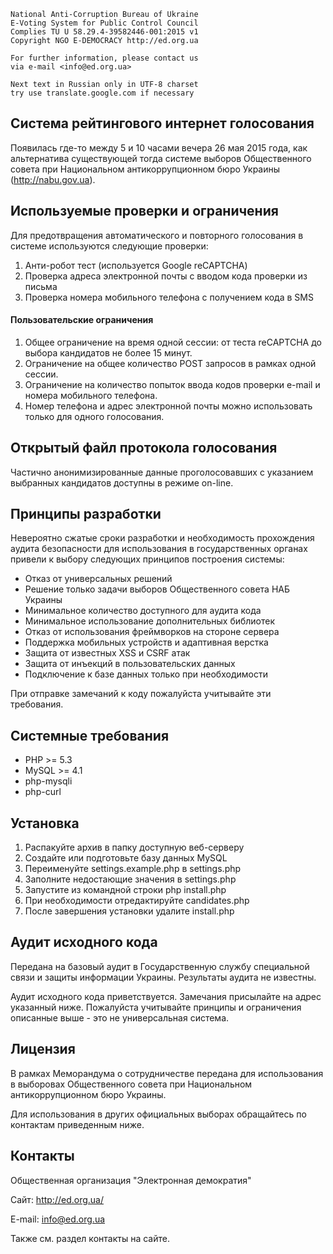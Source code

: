     National Anti-Corruption Bureau of Ukraine
    E-Voting System for Public Control Council
    Complies TU U 58.29.4-39582446-001:2015 v1
    Copyright NGO E-DEMOCRACY http://ed.org.ua

    For further information, please contact us
    via e-mail <info@ed.org.ua>

    Next text in Russian only in UTF-8 charset
    try use translate.google.com if necessary



## Система рейтингового интернет голосования

Появилась где-то между 5 и 10 часами вечера 26 мая 2015 года, как
альтернатива существующей тогда системе выборов Общественного совета
при Национальном антикоррупционном бюро Украины (http://nabu.gov.ua).


## Используемые проверки и ограничения

Для предотвращения автоматического и повторного голосования в системе
используются следующие проверки:

1. Анти-робот тест (используется Google reCAPTCHA)
2. Проверка адреса электронной почты с вводом кода проверки из письма
3. Проверка номера мобильного телефона с получением кода в SMS

#### Пользовательские ограничения

1. Общее ограничение на время одной сессии: от теста reCAPTCHA до выбора
кандидатов не более 15 минут.
2. Ограничение на общее количество POST запросов в рамках одной сессии.
3. Ограничение на количество попыток ввода кодов проверки e-mail и
номера мобильного телефона.
4. Номер телефона и адрес электронной почты можно использовать только
для одного голосования.


## Открытый файл протокола голосования

Частично анонимизированные данные проголосовавших с указанием выбранных
кандидатов доступны в режиме on-line.


## Принципы разработки

Невероятно сжатые сроки разработки и необходимость прохождения аудита
безопасности для использования в государственных органах привели к выбору
следующих принципов построения системы:

- Отказ от универсальных решений
- Решение только задачи выборов Общественного совета НАБ Украины
- Минимальное количество доступного для аудита кода
- Минимальное использование дополнительных библиотек
- Отказ от использования фреймворков на стороне сервера
- Поддержка мобильных устройств и адаптивная верстка
- Защита от известных XSS и CSRF атак
- Защита от инъекций в пользовательских данных
- Подключение к базе данных только при необходимости

При отправке замечаний к коду пожалуйста учитывайте эти требования.


## Системные требования

- PHP >= 5.3
- MySQL >= 4.1
- php-mysqli
- php-curl


## Установка

1. Распакуйте архив в папку доступную веб-серверу
2. Создайте или подготовьте базу данных MySQL
3. Переименуйте settings.example.php в settings.php
4. Заполните недостающие значения в settings.php
5. Запустите из командной строки php install.php
6. При необходимости отредактируйте candidates.php
7. После завершения установки удалите install.php


## Аудит исходного кода

Передана на базовый аудит в Государственную службу специальной связи
и защиты информации Украины. Результаты аудита не известны.

Аудит исходного кода приветствуется. Замечания присылайте на адрес
указанный ниже. Пожалуйста учитывайте принципы и ограничения описанные
выше - это не универсальная система.


## Лицензия

В рамках Меморандума о сотрудничестве передана для использования
в выборовах Общественного совета при Национальном антикоррупционном
бюро Украины.

Для использования в других официальных выборах обращайтесь по контактам
приведенным ниже.


## Контакты

Общественная организация "Электронная демократия"

Сайт: http://ed.org.ua/

E-mail: info@ed.org.ua

Также см. раздел контакты на сайте.






